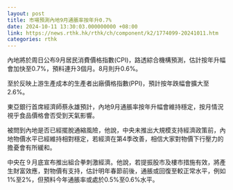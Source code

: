 ```yaml
---
layout: post
title: 市場預測內地9月通脹率按年升0.7%
date: 2024-10-11 13:30:03.000000000 +08:00
link: https://news.rthk.hk/rthk/ch/component/k2/1774099-20241011.htm
categories: rthk
---
```


內地將於周日公布9月居民消費價格指數(CPI)，路透綜合機構預測，估計按年升幅會加快至0.7%，預料連升3個月。8月則升0.6%。

至於反映上游生產成本的生產者出廠價格指數(PPI)，預計按年跌幅會擴大至2.6%。

東亞銀行首席經濟師蔡永雄預計，內地9月通脹率按年升幅會維持穩定，按月情況視乎食品價格會否受到天氣影響。

被問到內地是否已經擺脫通縮風險，他說，中央未推出大規模支持經濟政策前，內地物價水平已經維持相對穩定，若經濟在第4季改善，相信大家對物價下行壓力的擔憂會有所緩和。

中央在９月底宣布推出組合拳刺激經濟。他說，若提振股市及樓市措施有效，將產生財富效應，對物價有支持，估計明年春節前後，通脹或回復至較正常水平，例如1%至2%，但預料今年通脹率或處於0.5%至0.6%水平。
